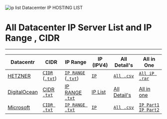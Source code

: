 ![ip list Datacemter IP HOSTING LIST](https://raw.githubusercontent.com/Pymmdrza/Datacenter_List_DataBase_IP/mainx/ipListDatacenter.png 'Datacemter IP HOSTING LIST')
# All Datacenter IP Server List and IP Range , CIDR

---

| Datacentr | CIDR | IP Range | IP (IPV4) | All Detail's | All in One |
| ---       | ---  | ---      | ---       | ---        | --- |
| [HETZNER](https://github.com/Pymmdrza/Datacenter_List_DataBase_IP/tree/mainx/Hetzner)   | [`CIDR`](https://github.com/Pymmdrza/Datacenter_List_DataBase_IP/blob/mainx/Hetzner/CIDR.md) ([`.txt`](https://github.com/Pymmdrza/Datacenter_List_DataBase_IP/blob/mainx/Hetzner/CIDR.txt)) | [`IP RANGE`](https://github.com/Pymmdrza/Datacenter_List_DataBase_IP/blob/mainx/Hetzner/IPRANGE.md) ([`.txt`](https://github.com/Pymmdrza/Datacenter_List_DataBase_IP/blob/mainx/Hetzner/IP-Range.txt)) | [`IP`](https://github.com/Pymmdrza/Datacenter_List_DataBase_IP/blob/mainx/Hetzner/ip.md)| [`All .csv`](https://github.com/Pymmdrza/Datacenter_List_DataBase_IP/blob/mainx/Hetzner/CIDR-Range.csv) | [`All iP .rar`](https://github.com/Pymmdrza/Datacenter_List_DataBase_IP/blob/mainx/Hetzner/hetznerAllip.rar)   |
|[DigitalOcean](https://github.com/Pymmdrza/Datacenter_List_DataBase_IP/tree/mainx/DigitalOcean)|[CIDR](https://github.com/Pymmdrza/Datacenter_List_DataBase_IP/blob/mainx/DigitalOcean/CIDR.md) [`.txt`](https://github.com/Pymmdrza/Datacenter_List_DataBase_IP/blob/mainx/DigitalOcean/CIDR.txt)|[IP RANGE](https://github.com/Pymmdrza/Datacenter_List_DataBase_IP/blob/mainx/DigitalOcean/IP-Range.md) [`.txt`](https://github.com/Pymmdrza/Datacenter_List_DataBase_IP/blob/mainx/DigitalOcean/IP-Range.txt)|[IP List](https://github.com/Pymmdrza/Datacenter_List_DataBase_IP/blob/mainx/DigitalOcean/DO-AllIP.rar)|[All Detail's](https://github.com/Pymmdrza/Datacenter_List_DataBase_IP/blob/mainx/DigitalOcean/DigitalOceanAllCidr.csv)|[All in one](https://github.com/Pymmdrza/Datacenter_List_DataBase_IP/blob/mainx/DigitalOcean/DigitalOceanAllCidr.csv)|
| [Microsoft](https://github.com/Pymmdrza/Datacenter_List_DataBase_IP/tree/mainx/Microsoft) | [`CIDR .txt`](https://github.com/Pymmdrza/Datacenter_List_DataBase_IP/blob/mainx/Microsoft/CIDR.txt) | [`IP RANGE .txt`](https://github.com/Pymmdrza/Datacenter_List_DataBase_IP/blob/mainx/Microsoft/IP-RANGE.txt) | [`IP`](https://github.com/Pymmdrza/Datacenter_List_DataBase_IP/blob/mainx/Microsoft/IP.md) | [`All .csv`](https://github.com/Pymmdrza/Datacenter_List_DataBase_IP/blob/mainx/Microsoft/ALLCIDR.csv) | [`IP Part1`](https://github.com/Pymmdrza/Datacenter_List_DataBase_IP/blob/mainx/Microsoft/IPListMicrosoft.part01.rar) [`IP Part2`](https://github.com/Pymmdrza/Datacenter_List_DataBase_IP/blob/mainx/Microsoft/IPListMicrosoft.part02.rar) |
